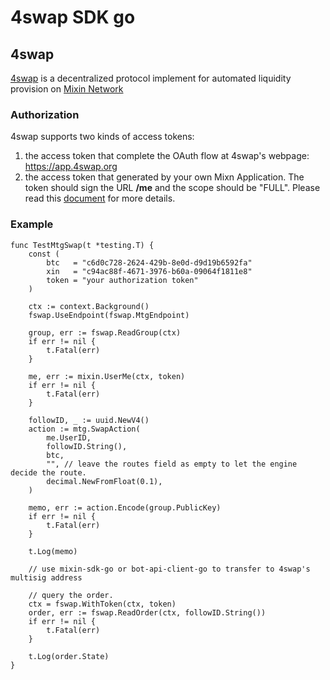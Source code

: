 # 4swap SDK go

## 4swap

[4swap](https://4swap.org) is a decentralized protocol implement for automated liquidity provision on [Mixin Network](https://mixin.one)

### Authorization

4swap supports two kinds of access tokens:

1. the access token that complete the OAuth flow at 4swap's webpage: https://app.4swap.org
2. the access token that generated by your own Mixn Application. The token should sign the URL **/me** and the scope should be "FULL". Please read this [document](https://developers.mixin.one/api/a-beginning/authentication-token) for more details.

### Example

```golang
func TestMtgSwap(t *testing.T) {
    const (
        btc   = "c6d0c728-2624-429b-8e0d-d9d19b6592fa"
        xin   = "c94ac88f-4671-3976-b60a-09064f1811e8"
        token = "your authorization token"
    )
    
    ctx := context.Background()
    fswap.UseEndpoint(fswap.MtgEndpoint)
    
    group, err := fswap.ReadGroup(ctx)
    if err != nil {
        t.Fatal(err)
    }
    
    me, err := mixin.UserMe(ctx, token)
    if err != nil {
        t.Fatal(err)
    }
    
    followID, _ := uuid.NewV4()
    action := mtg.SwapAction(
        me.UserID,
        followID.String(),
        btc,
        "", // leave the routes field as empty to let the engine decide the route. 
        decimal.NewFromFloat(0.1),
    )
    
    memo, err := action.Encode(group.PublicKey)
    if err != nil {
        t.Fatal(err)
    }
    
    t.Log(memo)
    
    // use mixin-sdk-go or bot-api-client-go to transfer to 4swap's multisig address
    
    // query the order.
    ctx = fswap.WithToken(ctx, token)
    order, err := fswap.ReadOrder(ctx, followID.String())
    if err != nil {
        t.Fatal(err)
    }
    
    t.Log(order.State)
}
```
